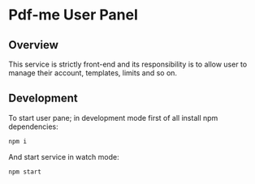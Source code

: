 # Pdf-me User Panel

## Overview

This service is strictly front-end and its responsibility is to allow user to manage their account, templates, limits and so on.

## Development

To start user pane; in development mode first of all install npm dependencies:

```bash
npm i
```

And start service in watch mode:

```bash
npm start
```
